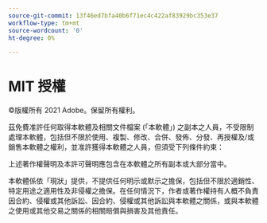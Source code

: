 ```yaml
---
source-git-commit: 13f46ed7bfa40b6f71ec4c422af83929bc353e37
workflow-type: tm+mt
source-wordcount: '0'
ht-degree: 0%

---
```

# MIT 授權

©版權所有 2021 Adobe。保留所有權利。

茲免費准許任何取得本軟體及相關文件檔案 (「本軟體」) 之副本之人員，不受限制處理本軟體，包括但不限於使用、複製、修改、合併、發佈、分發、再授權及/或銷售本軟體之權利，並准許獲得本軟體之人員，但須受下列條件約束：

上述著作權聲明及本許可聲明應包含在本軟體之所有副本或大部分當中。

本軟體係依「現狀」提供，不提供任何明示或默示之擔保，包括但不限於適銷性、特定用途之適用性及非侵權之擔保。在任何情況下，作者或著作權持有人概不負責因合約、侵權或其他訴訟、因合約、侵權或其他訴訟與本軟體之關係，或與本軟體之使用或其他交易之關係的相關賠償與損害及其他責任。
